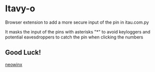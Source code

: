 # Itavy-o

Browser extension to add a more secure input of the pin in itau.com.py

It masks the input of the pins with asterisks "*" to avoid keyloggers
and potential eavesdroppers to catch the pin when clicking the numbers

## Good Luck!

[ neowinx ](https://github.com/neowinx)
